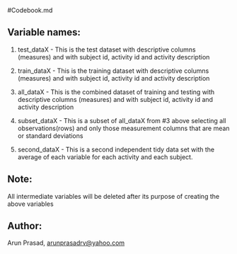 #Codebook.md

Variable names:
---------------
1. test_dataX - This is the test dataset with descriptive columns (measures) and with subject id, activity id and activity description

2. train_dataX - This is the training dataset with descriptive columns (measures) and with subject id, activity id and activity description

3. all_dataX - This is the combined dataset of training and testing with descriptive columns (measures) and with subject id, activity id and activity description

4. subset_dataX - This is a subset of all_dataX from #3 above selecting all observations(rows) and only those measurement columns that are mean or standard deviations

5. second_dataX - This is a second independent tidy data set with the average of each variable for each activity and each subject.


Note:
-----
All intermediate variables will be deleted after its purpose of creating the above variables


Author:
----------
Arun Prasad, arunprasadrv@yahoo.com